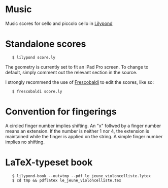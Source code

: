 # Music

Music scores for cello and piccolo cello in [Lilypond](http://lilypond.org/)

# Standalone scores

       $ lilypond score.ly

The geometry is currently set to fit an iPad Pro screen. To change to
default, simply comment out the relevant section in the source.

I strongly recommend the use of
[Frescobaldi](https://frescobaldi.org/) to edit the scores, like so:

       $ frescobaldi score.ly

# Convention for fingerings

A circled finger number implies shifting. An "x" follwed by a finger
number means an extension. If the number is neither 1 nor 4, the
extension is maintained while the finger is applied on the string. A
simple finger number implies no shifting.

# LaTeX-typeset book

       $ lilypond-book --out=tmp --pdf le_jeune_violoncelliste.lytex
       $ cd tmp && pdflatex le_jeune_violoncelliste.tex
